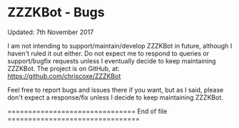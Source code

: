 ZZZKBot - Bugs
==============

Updated:    7th November 2017


I am not intending to support/maintain/develop ZZZKBot in future, although I
haven't ruled it out either. Do not expect me to respond to queries or
support/bugfix requests unless I eventually decide to keep maintaining
ZZZKBot. The project is on GitHub, at:
https://github.com/chriscoxe/ZZZKBot

Feel free to report bugs and issues there if you want, but as I said, please
don't expect a response/fix unless I decide to keep maintaining ZZZKBot.

=============================== End of file ================================
